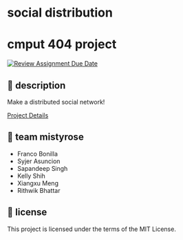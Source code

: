 social distribution
===================================
# cmput 404 project
[![Review Assignment Due Date](https://classroom.github.com/assets/deadline-readme-button-22041afd0340ce965d47ae6ef1cefeee28c7c493a6346c4f15d667ab976d596c.svg)](https://classroom.github.com/a/zUKWOP3z)

## 📜 description

Make a distributed social network!

[Project Details](https://uofa-cmput404.github.io/general/project.html)

## 🌸 team mistyrose

* Franco Bonilla
* Syjer Asuncion
* Sapandeep Singh
* Kelly Shih
* Xiangxu Meng
* Rithwik Bhattar

## 📃 license

This project is licensed under the terms of the MIT License.
